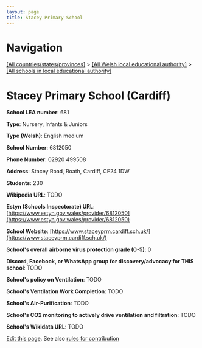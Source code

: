 ```yaml
---
layout: page
title: Stacey Primary School
---
```

# Navigation

[[All countries/states/provinces]](../../..) > [[All Welsh local educational authority]](../..) > [[All schools in local educational authority]](..)

# Stacey Primary School (Cardiff)

**School LEA number**: 681

**Type**: Nursery, Infants & Juniors

**Type (Welsh)**: English medium

**School Number**: 6812050

**Phone Number**: 02920 499508

**Address**: Stacey Road, Roath, Cardiff, CF24 1DW

**Students**: 230

**Wikipedia URL**: TODO

**Estyn (Schools Inspectorate) URL**: [https://www.estyn.gov.wales/provider/6812050](https://www.estyn.gov.wales/provider/6812050)

**School Website**: [https://www.staceyprm.cardiff.sch.uk/](https://www.staceyprm.cardiff.sch.uk/)

**School's overall airborne virus protection grade (0-5)**: 0

**Discord, Facebook, or WhatsApp group for discovery/advocacy for THIS school**: TODO

**School's policy on Ventilation**: TODO

**School's Ventilation Work Completion**: TODO

**School's Air-Purification**: TODO

**School's CO2 monitoring to actively drive ventilation and filtration**: TODO

**School's Wikidata URL**: TODO




[Edit this page](https://github.com/ventilate-schools/Wales/edit/prif/./Cardiff/Stacey_Primary_School.md). See also [rules for contribution](../../../contribution-rules/)